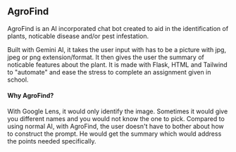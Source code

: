 ## AgroFind
AgroFind is an AI incorporated chat bot created to aid in the identification of plants, noticable disease and/or pest infestation.

Built with Gemini AI, it takes the user input with has to be a picture with jpg, jpeg or png extension/format. It then gives the user the summary of noticable features about the plant.
It is made with Flask, HTML and Tailwind to "automate" and ease the stress to complete an assignment given in school.

#### Why AgroFind?
With Google Lens, it would only identify the image. Sometimes it would give you different names and you would not know the one to pick. Compared to using normal AI, with AgroFind, the user doesn't have to bother about how to construct the prompt. He would get the summary which would address the points needed specifically.
